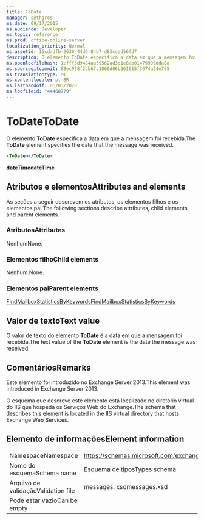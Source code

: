 ```yaml
---
title: ToDate
manager: sethgros
ms.date: 09/17/2015
ms.audience: Developer
ms.topic: reference
ms.prod: office-online-server
localization_priority: Normal
ms.assetid: 15cdadfb-2636-44d6-84b7-d83ccad56fd7
description: O elemento ToDate especifica a data em que a mensagem foi recebida.
ms.openlocfilehash: 1efff3d9484aa39562ad3d1e8ab01479999dda8a
ms.sourcegitcommit: 88ec988f2bb67c1866d06b361615f3674a24e795
ms.translationtype: MT
ms.contentlocale: pt-BR
ms.lasthandoff: 06/03/2020
ms.locfileid: "44468779"
---
```

# <a name="todate"></a><span data-ttu-id="1021a-103">ToDate</span><span class="sxs-lookup"><span data-stu-id="1021a-103">ToDate</span></span>

<span data-ttu-id="1021a-104">O elemento **ToDate** especifica a data em que a mensagem foi recebida.</span><span class="sxs-lookup"><span data-stu-id="1021a-104">The **ToDate** element specifies the date that the message was received.</span></span> 
  
```XML
<ToDate></ToDate>
```

 <span data-ttu-id="1021a-105">**dateTime**</span><span class="sxs-lookup"><span data-stu-id="1021a-105">**dateTime**</span></span>
## <a name="attributes-and-elements"></a><span data-ttu-id="1021a-106">Atributos e elementos</span><span class="sxs-lookup"><span data-stu-id="1021a-106">Attributes and elements</span></span>

<span data-ttu-id="1021a-107">As seções a seguir descrevem os atributos, os elementos filhos e os elementos pai.</span><span class="sxs-lookup"><span data-stu-id="1021a-107">The following sections describe attributes, child elements, and parent elements.</span></span>
  
### <a name="attributes"></a><span data-ttu-id="1021a-108">Atributos</span><span class="sxs-lookup"><span data-stu-id="1021a-108">Attributes</span></span>

<span data-ttu-id="1021a-109">Nenhum</span><span class="sxs-lookup"><span data-stu-id="1021a-109">None.</span></span>
  
### <a name="child-elements"></a><span data-ttu-id="1021a-110">Elementos filho</span><span class="sxs-lookup"><span data-stu-id="1021a-110">Child elements</span></span>

<span data-ttu-id="1021a-111">Nenhum.</span><span class="sxs-lookup"><span data-stu-id="1021a-111">None.</span></span>
  
### <a name="parent-elements"></a><span data-ttu-id="1021a-112">Elementos pai</span><span class="sxs-lookup"><span data-stu-id="1021a-112">Parent elements</span></span>

[<span data-ttu-id="1021a-113">FindMailboxStatisticsByKeywords</span><span class="sxs-lookup"><span data-stu-id="1021a-113">FindMailboxStatisticsByKeywords</span></span>](findmailboxstatisticsbykeywords.md)
  
## <a name="text-value"></a><span data-ttu-id="1021a-114">Valor de texto</span><span class="sxs-lookup"><span data-stu-id="1021a-114">Text value</span></span>

<span data-ttu-id="1021a-115">O valor de texto do elemento **ToDate** é a data em que a mensagem foi recebida.</span><span class="sxs-lookup"><span data-stu-id="1021a-115">The text value of the **ToDate** element is the date the message was received.</span></span> 
  
## <a name="remarks"></a><span data-ttu-id="1021a-116">Comentários</span><span class="sxs-lookup"><span data-stu-id="1021a-116">Remarks</span></span>

<span data-ttu-id="1021a-117">Este elemento foi introduzido no Exchange Server 2013.</span><span class="sxs-lookup"><span data-stu-id="1021a-117">This element was introduced in Exchange Server 2013.</span></span>
  
<span data-ttu-id="1021a-118">O esquema que descreve este elemento está localizado no diretório virtual do IIS que hospeda os Serviços Web do Exchange.</span><span class="sxs-lookup"><span data-stu-id="1021a-118">The schema that describes this element is located in the IIS virtual directory that hosts Exchange Web Services.</span></span>
  
## <a name="element-information"></a><span data-ttu-id="1021a-119">Elemento de informações</span><span class="sxs-lookup"><span data-stu-id="1021a-119">Element information</span></span>

|||
|:-----|:-----|
|<span data-ttu-id="1021a-120">Namespace</span><span class="sxs-lookup"><span data-stu-id="1021a-120">Namespace</span></span>  <br/> |https://schemas.microsoft.com/exchange/services/2006/messages  <br/> |
|<span data-ttu-id="1021a-121">Nome do esquema</span><span class="sxs-lookup"><span data-stu-id="1021a-121">Schema name</span></span>  <br/> |<span data-ttu-id="1021a-122">Esquema de tipos</span><span class="sxs-lookup"><span data-stu-id="1021a-122">Types schema</span></span>  <br/> |
|<span data-ttu-id="1021a-123">Arquivo de validação</span><span class="sxs-lookup"><span data-stu-id="1021a-123">Validation file</span></span>  <br/> |<span data-ttu-id="1021a-124">messages. xsd</span><span class="sxs-lookup"><span data-stu-id="1021a-124">messages.xsd</span></span>  <br/> |
|<span data-ttu-id="1021a-125">Pode estar vazio</span><span class="sxs-lookup"><span data-stu-id="1021a-125">Can be empty</span></span>  <br/> ||
   


